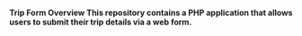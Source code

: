 <b>Trip Form<b>
Overview
This repository contains a PHP application that allows users to submit their trip details via a web form. 
